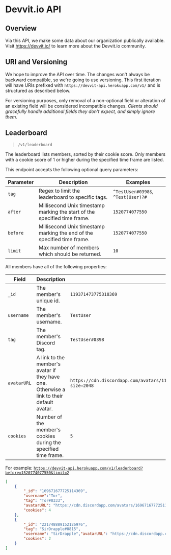 # Devvit.io API

## Overview

Via this API, we make some data about our organization publically available. Visit https://devvit.io/ to learn more about the Devvit.io community.

## URI and Versioning

We hope to improve the API over time. The changes won't always be backward compatible, so we're going to use versioning. This first iteration will have URIs prefixed with `https://devvit-api.herokuapp.com/v1/` and is structured as described below.

For versioning purposes, only removal of a non-optional field or alteration of an existing field will be considered incompatible changes. *Clients should gracefully handle additional fields they don't expect, and simply ignore them.*

## Leaderboard
> `/v1/leaderboard`

The leaderboard lists members, sorted by their cookie score. Only members with a cookie score of 1 or higher during the specified time frame are listed.

This endpoint accepts the following optional query parameters:

Parameter | Description | Examples
----------|-------------|---------
`tag` | Regex to limit the leaderboard to specific tags. | `^TestUser#0398$`, `^Test(User)?#`
`after` | Millisecond Unix timestamp marking the start of the specified time frame. | `1520774077550`
`before` | Millisecond Unix timestamp marking the end of the specified time frame. | `1520774077550`
`limit` | Max number of members which should be returned. | `10`

All members have all of the following properties:

Field | Description | Examples
------|-------------|---------
`_id` | The member's unique id. | `119371473775318369`
`username` | The member's username. | `TestUser`
`tag` | The member's Discord tag. | `TestUser#0398`
`avatarURL` | A link to the member's avatar if they have one. Otherwise a link to their default avatar. | `https://cdn.discordapp.com/avatars/119371473775318369/0fabe0dabb423c7a063300f9359dad4d.png?size=2048`
`cookies` | Number of the member's cookies during the specified time frame. | `5`

For example: [`https://devvit-api.herokuapp.com/v1/leaderboard?before=1520774077550&limit=2`](https://devvit-api.herokuapp.com/v1/leaderboard?before=1520774077550&limit=2)

```json
[
	{
		"_id": "169671677725114369",
		"username":"Tor",
		"tag": "Tor#0333",
		"avatarURL": "https://cdn.discordapp.com/avatars/169671677725114369/0ea1e0d9bbb23cea063300f5159dad4d.png?size=2048",
		"cookies": 4
	},
	{
		"_id": "221748889152126976",
		"tag": "SirDrapple#0815",
		"username": "SirDrapple","avatarURL": "https://cdn.discordapp.com/avatars/221748889152126976/bf3fbb8067b53c8a61f6a49bb0b67765.png?size=2048",
		"cookies": 2
	}
]
```
